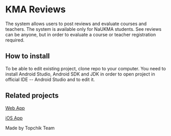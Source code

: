 # KMA Reviews #

The system allows users to post reviews and evaluate courses and teachers. 
The system is available only for NaUKMA students.
See reviews can be anyone, but in order to evaluate a course or teacher registration required.

## How to install ##

To be able to edit existing project, clone repo to your computer. You need to install Android Studio, Android SDK and JDK in order to open
project in official IDE -- Android Studio and to edit it.


## Related projects ##

[Web App](https://bitbucket.org/Oliko/kma-reviews)

[iOS App](https://github.com/IraNikolenko/SurveyKMA_iOS/)

Made by Topchik Team

